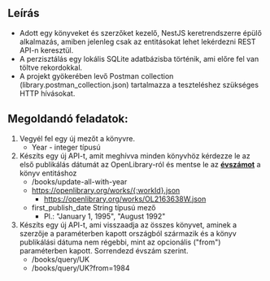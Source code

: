 ## Leírás

* Adott egy könyveket és szerzőket kezelő, NestJS keretrendszerre épülő alkalmazás, amiben jelenleg csak az entitásokat lehet lekérdezni REST API-n keresztül.
* A perzisztálás egy lokális SQLite adatbázisba történik, ami előre fel van töltve rekordokkal.
* A projekt gyökerében levő Postman collection (library.postman_collection.json) tartalmazza a teszteléshez szükséges HTTP hívásokat.

## Megoldandó feladatok:

1. Vegyél fel egy új mezőt a könyvre.
    * Year - integer típusú
2. Készíts egy új API-t, amit meghívva minden könyvhöz kérdezze le az első publikálás dátumát az OpenLibrary-ról és mentse le az <b><ins>évszámot</ins></b> a könyv entitáshoz
    * /books/update-all-with-year
    * https://openlibrary.org/works/{:workId}.json
        * https://openlibrary.org/works/OL2163638W.json
    * first_publish_date String típusú mező
        * Pl.: "January 1, 1995", "August 1992"
3. Készíts egy új API-t, ami visszaadja az összes könyvet, aminek a szerzője a paraméterben kapott országból származik és a könyv publikálási dátuma nem régebbi, mint az opcionális ("from") paraméterben kapott. Sorrendezd évszám szerint.
    * /books/query/UK
    * /books/query/UK?from=1984
